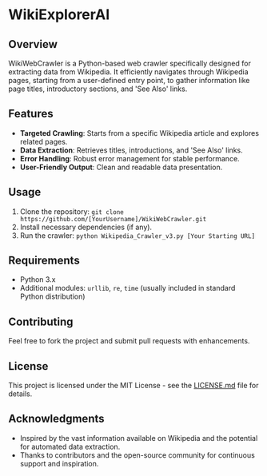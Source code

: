 # WikiExplorerAI

## Overview
WikiWebCrawler is a Python-based web crawler specifically designed for extracting data from Wikipedia. It efficiently navigates through Wikipedia pages, starting from a user-defined entry point, to gather information like page titles, introductory sections, and 'See Also' links.

## Features
- **Targeted Crawling**: Starts from a specific Wikipedia article and explores related pages.
- **Data Extraction**: Retrieves titles, introductions, and 'See Also' links.
- **Error Handling**: Robust error management for stable performance.
- **User-Friendly Output**: Clean and readable data presentation.

## Usage
1. Clone the repository: `git clone https://github.com/[YourUsername]/WikiWebCrawler.git`
2. Install necessary dependencies (if any).
3. Run the crawler: `python Wikipedia_Crawler_v3.py [Your Starting URL]`

## Requirements
- Python 3.x
- Additional modules: `urllib`, `re`, `time` (usually included in standard Python distribution)

## Contributing
Feel free to fork the project and submit pull requests with enhancements.

## License
This project is licensed under the MIT License - see the [LICENSE.md](LICENSE.md) file for details.

## Acknowledgments
- Inspired by the vast information available on Wikipedia and the potential for automated data extraction.
- Thanks to contributors and the open-source community for continuous support and inspiration.

